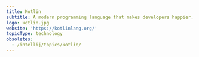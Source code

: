 ```yaml
---
title: Kotlin
subtitle: A modern programming language that makes developers happier.
logo: kotlin.jpg
website: 'https://kotlinlang.org/'
topicType: technology
obsoletes:
  - /intellij/topics/kotlin/
---
```


